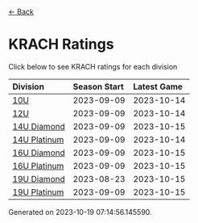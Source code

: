[<- Back](../readme.md)
# KRACH Ratings
Click below to see KRACH ratings for each division

| Division | Season Start | Latest Game |
| :-- | :-- | :-- |
| [10U](10U-ratings.md) | 2023-09-09 | 2023-10-14 |
| [12U](12U-ratings.md) | 2023-09-09 | 2023-10-14 |
| [14U Diamond](14U-Diamond-ratings.md) | 2023-09-09 | 2023-10-15 |
| [14U Platinum](14U-Platinum-ratings.md) | 2023-09-09 | 2023-10-14 |
| [16U Diamond](16U-Diamond-ratings.md) | 2023-09-09 | 2023-10-15 |
| [16U Platinum](16U-Platinum-ratings.md) | 2023-09-09 | 2023-10-15 |
| [19U Diamond](19U-Diamond-ratings.md) | 2023-08-23 | 2023-10-15 |
| [19U Platinum](19U-Platinum-ratings.md) | 2023-09-09 | 2023-10-15 |

Generated on 2023-10-19 07:14:56.145590.
